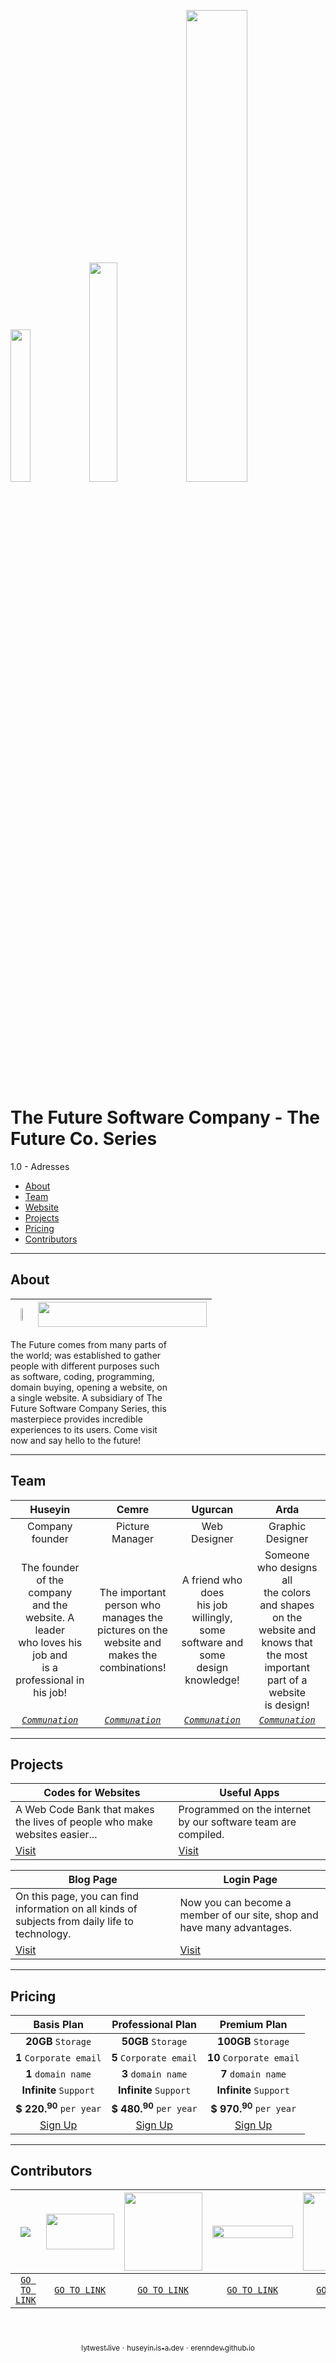 <img width="25%" src="https://futuree.netlify.app/resimler/futurebanner2.png"><img width="30%" src="https://futuree.netlify.app/resimler/future-co-logo.png"><picture>
    <source width="44%" media="(prefers-color-scheme: dark)" srcset="https://socialify.git.ci/thefuture-org/.github/image?description=1&font=Raleway&owner=0&pattern=Solid&theme=Dark">
    <img width="44%" src="https://socialify.git.ci/thefuture-org/.github/image?description=1&font=Raleway&owner=0&pattern=Solid&theme=Light">
  </picture>

# The Future Software Company - The Future Co. Series
1.0 - Adresses
  - <a href="#About">About</a>
  - <a href="#Team">Team</a>
  - [Website](https://futuree.netlify.app/en)
  - <a href="#Projects">Projects</a>
  - <a href="#Pricing">Pricing</a>
  - <a href="#Contributors">Contributors</a>
  
-----------------------------------------------------------------------------------------------------

## About
| <a href="https://futuree.netlify.app/en"><img width="20%" src="https://futuree.netlify.app/resimler/futurelogo.png"></a> | <img width="270px" height="40px" src="https://api.netlify.com/api/v1/badges/c0bfaa27-8c92-486a-9522-c782f2f86ae0/deploy-status"> |
| ------------- | ------------- |

<p style="max-width:50%;">The Future comes from many parts of the world; was established to gather people with different purposes such as software, coding, programming, domain buying, opening a website, on a single website. A subsidiary of The Future Software Company Series, this masterpiece provides incredible experiences to its users. Come visit now and say hello to the future!</p>

------------------------------------------------------------------------------------------------

## Team
| Huseyin  | Cemre | Ugurcan  | Arda |
| :-------------: | :-------------: | :-------------: | :-------------: |
| Company founder  | Picture Manager  | Web Designer  | Graphic Designer  |
| The founder of the company<br> and the website. A leader<br> who loves his job and<br> is a professional in his job! | The important person who<br> manages the pictures on the<br> website and makes the<br> combinations! | A friend who does<br> his job willingly, some<br> software and some<br> design knowledge! | Someone who designs all<br> the colors and shapes<br> on the website and<br> knows that the most<br> important part of a website<br> is design! |
| [_`Communation`_](mailto:huseyinncinar0@gmail.com) | [_`Communation`_](mailto:@gmail.com) | [_`Communation`_](mailto:@gmail.com) | [_`Communation`_](mailto:@gmail.com) |

------------------------------------------------------------------------------------------------------

## Projects
| Codes for Websites  | Useful Apps |
| ------------- | ------------- |
| A Web Code Bank that makes the lives of people who make websites easier...  | Programmed on the internet by our software team are compiled.  |
| [Visit](https://futuree.netlify.app/en/coding)  | [Visit](https://futuree.netlify.app/en/apps)  |

| Blog Page  | Login Page |
| ------------- | ------------- |
| On this page, you can find information on all kinds of subjects from daily life to technology.  | Now you can become a member of our site, shop and have many advantages.  |
| [Visit](https://futuree.netlify.app/blog)  | [Visit](https://futuree.netlify.app/en/login)  |

------------------------------------------------------------------------------------------------------

## Pricing
| Basis Plan  | Professional Plan | Premium Plan |
| :-------------: | :-------------: | :-------------: |
| **20GB** `Storage` | **50GB** `Storage` | **100GB** `Storage` |
| **1** `Corporate email` | **5** `Corporate email` | **10** `Corporate email` |
| **1** `domain name` | **3** `domain name` | **7** `domain name` |
| **Infinite** `Support` | **Infinite** `Support` | **Infinite** `Support` |
| **$ 220.<sup>90</sup>** `per year` | **$ 480.<sup>90</sup>** `per year` | **$ 970.<sup>90</sup>** `per year` |
| [Sign Up](https://futuree.netlify.app/en#fiyat) | [Sign Up](https://futuree.netlify.app/en#fiyat) | [Sign Up](https://futuree.netlify.app/en#fiyat) |

------------------------------------------------------------------------------------------------------

## Contributors
| ![](https://futuree.netlify.app/resimler/netlify.jpg) | <img src="https://www.w3schools.com/images/w3schools_logo_436_2.png" style="width:109px;height:57px;"> | <img src="https://futuree.netlify.app/resimler/futurebanner.png" style="width:125px;height:125px;"> | <img src="https://www.wallpaperbetter.com/public/css/logo.svg" width="129px" height="20px"> | <img src="https://futuree.netlify.app/resimler/pexels.png" style="width:125px;height:125px;"> |
| :-------------: | :-------------: | :-------------: | :-----------: | :-----------: |
| [`GO TO LINK`](https://netlify.com) | [`GO TO LINK`](https://www.w3schools.com) | [`GO TO LINK`](https://futuree.netlify.app/en) | [`GO TO LINK`](https://wallpaperbetter.com/) | [`GO TO LINK`](https://pexels.com) |
<br>
<br>
<div align="center"><a href="https://lytwest.live"><sub>lytwest.live</sub></a>  <sub>·</sub>  <a href="https://futuree.netlify.app/en"><sub>huseyin.is-a.dev</sub></a>  <sub>·</sub>  <a href="https://erenndev.github.io"><sub>erenndev.github.io</sub></a></div>

